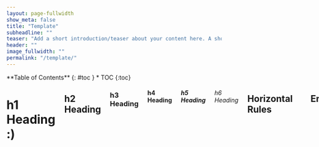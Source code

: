 ```yaml
---
layout: page-fullwidth
show_meta: false
title: "Template"
subheadline: ""
teaser: "Add a short introduction/teaser about your content here. A short paragraph will do. Perhaps be specific about what you cover so that people reading have a clear idea of what they will find. "
header: ""
image_fullwidth: ""
permalink: "/template/"
---
```

<div class="row">
<div class="medium-4 medium-push-8 columns" markdown="1">
<div class="panel radius" markdown="1">
**Table of Contents**
{: #toc }
*  TOC
{:toc}
</div>
</div><!-- /.medium-4.columns -->


<div class="medium-8 medium-pull-4 columns" markdown="1">

# h1 Heading :)
## h2 Heading
### h3 Heading
#### h4 Heading
##### h5 Heading
###### h6 Heading


## Horizontal Rules

---


## Emphasis

**This is bold text**

__This is bold text__

*This is italic text*

_This is italic text_

~~Strikethrough~~


## Blockquotes


> Blockquotes can also be nested...
>> ...by using additional greater-than signs right next to each other...
> > > ...or with spaces between arrows.


## Tables

| Option | Description |
| ------ | ----------- |
| data   | path to data files to supply the data that will be passed into templates. |
| engine | engine to be used for processing templates. Handlebars is the default. |
| ext    | extension to be used for dest files. |

Right aligned columns

| Option | Description |
| ------:| -----------:|
| data   | path to data files to supply the data that will be passed into templates. |
| engine | engine to be used for processing templates. Handlebars is the default. |
| ext    | extension to be used for dest files. |


## Links

[link text](http://dev.nodeca.com)

[link with title](http://nodeca.github.io/pica/demo/ "title text!")

Autoconverted link https://github.com/nodeca/pica (enable linkify to see)


## Images

![Minion](https://octodex.github.com/images/minion.png)
![Stormtroopocat](https://octodex.github.com/images/stormtroopocat.jpg "The Stormtroopocat")

Like links, Images also have a footnote style syntax

![Alt text][id]

With a reference later in the document defining the URL location:

[id]: https://octodex.github.com/images/dojocat.jpg  "The Dojocat"

For referencing images within the site, use the following and just change the path to your image:

![Alt text]({{ "/images/earth.jpg" | absolute_url }})


## Giphy

For Giphy embeds go to the Giphy page, choose embed and click responsive. Once you have the code, delete the `<p>...</p>` code at then end and keep the `<div>...</div>`

<div style="width:100%;height:0;padding-bottom:56%;position:relative;"><iframe src="https://giphy.com/embed/4MxMvzhTEuqty" width="100%" height="100%" style="position:absolute" frameBorder="0" class="giphy-embed" allowFullScreen></iframe></div>

## Video

A responsive YouTube element with a 16x9 aspect ratio (default)

{% include youtube_embed.html id="dAIQeTeMJ-I" %}
<!-- Replace id with your video id -->

Add in aspect ratio for 4x3 (only this and 16x9 are supported)

{% include youtube_embed.html id="dAIQeTeMJ-I" aspect="4x3"%}

iFrame code for YouTube is set in `/_include/youtube_embed.html`

## Code Blocks

{% highlight python %}
Write your code in here
Multiple lines!
{% endhighlight %}

</div> <!-- end of content section -->
</div> <!-- end of row -->

